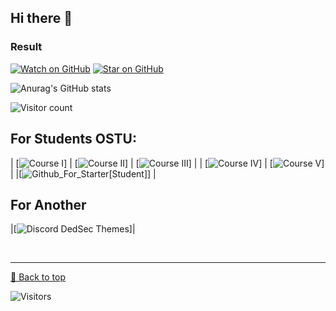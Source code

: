 ## Hi there 👋 ##

### Result ###
[![Watch on GitHub](https://img.shields.io/github/watchers/jonsn0w/hyde.svg?style=social)](https://github.com/jonsn0w/Hyde/watchers)
[![Star on GitHub](https://img.shields.io/github/stars/jonsn0w/hyde.svg?style=social)](https://github.com/jonsn0w/hyde/stargazers)



![Anurag's GitHub stats](https://github-readme-stats.vercel.app/api?username=RobertoGol&show_icons=true&theme=chartreuse-dark)

![Visitor count](https://visitor-badge.glitch.me/badge?page_id=RobertoGol)





##  For Students OSTU:  ##
| [![Course I]([https://www.example.com](https://github.com/RobertoGol/1Course-))]  | [![Course II]([https://www.example.com](https://github.com/RobertoGol/2Course-))] 
| [![Course III]([https://www.example.com](https://github.com/RobertoGol/3Course-))] | 
| [![Course IV]([https://www.example.com](https://github.com/RobertoGol/4Course-))] | [![Course V]([https://www.example.com](https://github.com/RobertoGol/5Course-))]  |
|[![Github_For_Starter[Student]]([https://www.example.com](https://github.com/RobertoGol/5Course-))]  |
##  For Another  ##
|[![Discord DedSec Themes]([https://www.example.com]([https://github.com/RobertoGol/1Course-](https://github.com/RobertoGol/Dedsec_Discord_Theme)))]|
<!--
**RobertoGol/RobertoGol** is a ✨ _special_ ✨ repository because its `README.md` (this file) appears on your GitHub profile.

Here are some ideas to get you started:

- 🔭 I’m currently working on ...
- 🌱 I’m currently learning ...
- 👯 I’m looking to collaborate on ...
- 🤔 I’m looking for help with ...
- 💬 Ask me about ...
- 📫 How to reach me: ...
- 😄 Pronouns: ...
- ⚡ Fun fact: ...
-->

<br><hr>
[🔼 Back to top](#Result)

![Visitors](https://script.google.com/macros/s/AKfycbw_strZfsT0TULWR3pQxcLHd4zXVFIeL1JLqYhikVWCO6tOQ39WihVNKH0NNc2S0-tM6A/exec)
